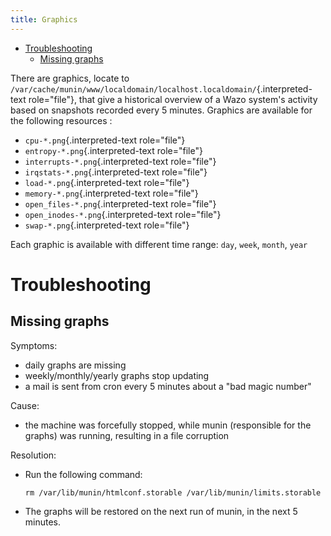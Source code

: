 ```yaml
---
title: Graphics
---
```


- [Troubleshooting](#troubleshooting)
  - [Missing graphs](#missing-graphs)

There are graphics, locate to
`/var/cache/munin/www/localdomain/localhost.localdomain/`{.interpreted-text role="file"}, that give
a historical overview of a Wazo system\'s activity based on snapshots recorded every 5 minutes.
Graphics are available for the following resources :

- `cpu-*.png`{.interpreted-text role="file"}
- `entropy-*.png`{.interpreted-text role="file"}
- `interrupts-*.png`{.interpreted-text role="file"}
- `irqstats-*.png`{.interpreted-text role="file"}
- `load-*.png`{.interpreted-text role="file"}
- `memory-*.png`{.interpreted-text role="file"}
- `open_files-*.png`{.interpreted-text role="file"}
- `open_inodes-*.png`{.interpreted-text role="file"}
- `swap-*.png`{.interpreted-text role="file"}

Each graphic is available with different time range: `day`, `week`, `month`, `year`

# Troubleshooting

## Missing graphs

Symptoms:

- daily graphs are missing
- weekly/monthly/yearly graphs stop updating
- a mail is sent from cron every 5 minutes about a \"bad magic number\"

Cause:

- the machine was forcefully stopped, while munin (responsible for the graphs) was running,
  resulting in a file corruption

Resolution:

- Run the following command:

      rm /var/lib/munin/htmlconf.storable /var/lib/munin/limits.storable

- The graphs will be restored on the next run of munin, in the next 5 minutes.
